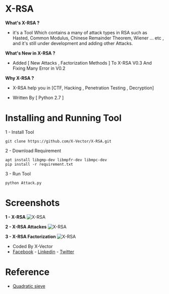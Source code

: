 # X-RSA 

**What's X-RSA ?**
- it's a Tool Which contains a many of attack types in RSA such as Hasted, Common Modulus, Chinese Remainder Theorem, Wiener ... etc , and it's still under development and adding other Attacks.

**What's New in X-RSA ?**
- Added [ New Attacks , Factorization Methods ] To X-RSA V0.3  And Fixing Many Error in V0.2

**Why X-RSA ?**
- X-RSA help you in [CTF, Hacking , Penetration Testing , Decryption]

- Written By [ Python 2.7 ]


# Installing and Running Tool 
1 - Install Tool 
```
git clone https://github.com/X-Vector/X-RSA.git
```
2 - Download Requirement
```
apt install libgmp-dev libmpfr-dev libmpc-dev
pip install -r requirement.txt
```
3 - Run Tool 
```
python Attack.py
```
# Screenshots
**1 - X-RSA**
![X-RSA](https://2.top4top.net/p_1265rgruu1.png)

**2 - X-RSA Attackes**
![X-RSA](https://3.top4top.net/p_1265d35pz2.png)

**3 - X-RSA Factorization**
![X-RSA](https://4.top4top.net/p_12653eztj3.png)

- Coded By X-Vector
- [Facebook](https://www.facebook.com/X.Vector1) - [Linkedin](https://www.linkedin.com/in/x-vector/) - [Twitter](https://twitter.com/@XVector11)

# Reference
- [Quadratic sieve](https://github.com/skollmann/PyFactorise)
